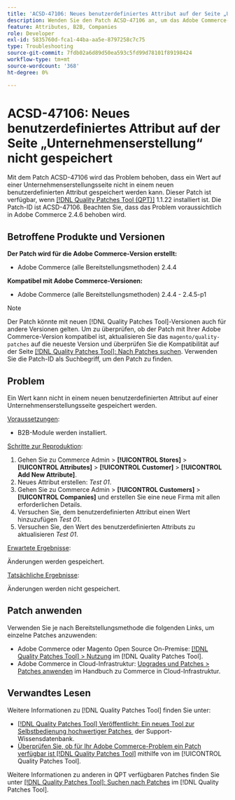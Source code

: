 ```yaml
---
title: 'ACSD-47106: Neues benutzerdefiniertes Attribut auf der Seite „Unternehmenserstellung“ nicht gespeichert'
description: Wenden Sie den Patch ACSD-47106 an, um das Adobe Commerce-Problem zu beheben, bei dem ein Wert nicht in einem neuen benutzerdefinierten Attribut auf einer Unternehmenserstellungsseite gespeichert werden kann.
feature: Attributes, B2B, Companies
role: Developer
exl-id: 5835760d-fca1-44ba-aa5e-8797258c7c75
type: Troubleshooting
source-git-commit: 7fdb02a6d89d50ea593c5fd99d78101f89198424
workflow-type: tm+mt
source-wordcount: '368'
ht-degree: 0%

---
```


# ACSD-47106: Neues benutzerdefiniertes Attribut auf der Seite „Unternehmenserstellung“ nicht gespeichert

Mit dem Patch ACSD-47106 wird das Problem behoben, dass ein Wert auf einer Unternehmenserstellungsseite nicht in einem neuen benutzerdefinierten Attribut gespeichert werden kann. Dieser Patch ist verfügbar, wenn [[!DNL Quality Patches Tool (QPT)]](https://experienceleague.adobe.com/de/docs/commerce-operations/tools/quality-patches-tool/quality-patches-tool-to-self-serve-quality-patches) 1.1.22 installiert ist. Die Patch-ID ist ACSD-47106. Beachten Sie, dass das Problem voraussichtlich in Adobe Commerce 2.4.6 behoben wird.

## Betroffene Produkte und Versionen

**Der Patch wird für die Adobe Commerce-Version erstellt:**

* Adobe Commerce (alle Bereitstellungsmethoden) 2.4.4

**Kompatibel mit Adobe Commerce-Versionen:**

* Adobe Commerce (alle Bereitstellungsmethoden) 2.4.4 - 2.4.5-p1

>[!NOTE]
>
>Der Patch könnte mit neuen [!DNL Quality Patches Tool]-Versionen auch für andere Versionen gelten. Um zu überprüfen, ob der Patch mit Ihrer Adobe Commerce-Version kompatibel ist, aktualisieren Sie das `magento/quality-patches` auf die neueste Version und überprüfen Sie die Kompatibilität auf der Seite [[!DNL Quality Patches Tool]: Nach Patches suchen](https://experienceleague.adobe.com/tools/commerce-quality-patches/index.html?lang=de). Verwenden Sie die Patch-ID als Suchbegriff, um den Patch zu finden.

## Problem

Ein Wert kann nicht in einem neuen benutzerdefinierten Attribut auf einer Unternehmenserstellungsseite gespeichert werden.

<u>Voraussetzungen</u>:

* B2B-Module werden installiert.

<u>Schritte zur Reproduktion</u>:

1. Gehen Sie zu Commerce Admin > **[!UICONTROL Stores]** > **[!UICONTROL Attributes]** > **[!UICONTROL Customer]** > **[!UICONTROL Add New Attribute]**.
1. Neues Attribut erstellen: _Test 01_.
1. Gehen Sie zu Commerce Admin > **[!UICONTROL Customers]** > **[!UICONTROL Companies]** und erstellen Sie eine neue Firma mit allen erforderlichen Details.
1. Versuchen Sie, dem benutzerdefinierten Attribut einen Wert hinzuzufügen _Test 01_.
1. Versuchen Sie, den Wert des benutzerdefinierten Attributs zu aktualisieren _Test 01_.

<u>Erwartete Ergebnisse</u>:

Änderungen werden gespeichert.

<u>Tatsächliche Ergebnisse</u>:

Änderungen werden nicht gespeichert.

## Patch anwenden

Verwenden Sie je nach Bereitstellungsmethode die folgenden Links, um einzelne Patches anzuwenden:

* Adobe Commerce oder Magento Open Source On-Premise: [[!DNL Quality Patches Tool] > Nutzung](/help/tools/quality-patches-tool/usage.md) im [!DNL Quality Patches Tool].
* Adobe Commerce in Cloud-Infrastruktur: [Upgrades und Patches > Patches anwenden](https://experienceleague.adobe.com/docs/commerce-cloud-service/user-guide/develop/upgrade/apply-patches.html?lang=de) im Handbuch zu Commerce in Cloud-Infrastruktur.

## Verwandtes Lesen

Weitere Informationen zu [!DNL Quality Patches Tool] finden Sie unter:

* [[!DNL Quality Patches Tool] Veröffentlicht: Ein neues Tool zur Selbstbedienung hochwertiger Patches &#x200B;](https://experienceleague.adobe.com/de/docs/commerce-operations/tools/quality-patches-tool/quality-patches-tool-to-self-serve-quality-patches) der Support-Wissensdatenbank.
* [Überprüfen Sie, ob für Ihr Adobe Commerce-Problem ein Patch verfügbar ist [!DNL Quality Patches Tool]](/help/tools/quality-patches-tool/patches-available-in-qpt/check-patch-for-magento-issue-with-magento-quality-patches.md) mithilfe von im [!UICONTROL Quality Patches Tool].


Weitere Informationen zu anderen in QPT verfügbaren Patches finden Sie unter [[!DNL Quality Patches Tool]: Suchen nach Patches](https://experienceleague.adobe.com/tools/commerce-quality-patches/index.html?lang=de) im [!DNL Quality Patches Tool].
